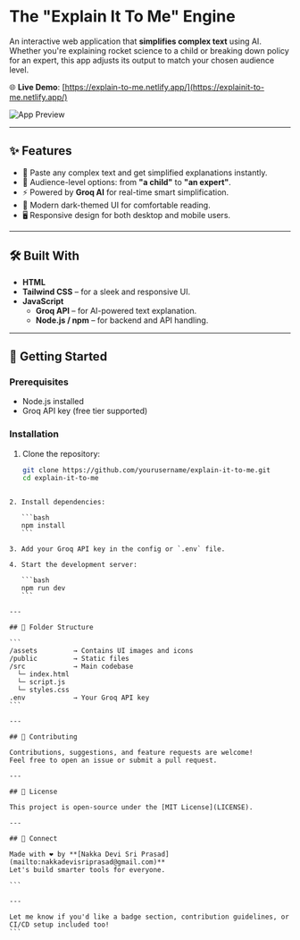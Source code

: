 
#  The "Explain It To Me" Engine

An interactive web application that **simplifies complex text** using AI. Whether you're explaining rocket science to a child or breaking down policy for an expert, this app adjusts its output to match your chosen audience level.

🌐 **Live Demo**: [https://explain-to-me.netlify.app/](https://explainit-to-me.netlify.app/)

![App Preview](./assets/app-preview.png)

---

## ✨ Features

- 💬 Paste any complex text and get simplified explanations instantly.
- 🧩 Audience-level options: from **"a child"** to **"an expert"**.
- ⚡ Powered by **Groq AI** for real-time smart simplification.
- 🌙 Modern dark-themed UI for comfortable reading.
- 🖥️ Responsive design for both desktop and mobile users.

---

## 🛠️ Built With

- **HTML**
- **Tailwind CSS** – for a sleek and responsive UI.
- **JavaScript**
  - **Groq API** – for AI-powered text explanation.
  - **Node.js / npm** – for backend and API handling.

---

## 🚀 Getting Started

### Prerequisites

- Node.js installed
- Groq API key (free tier supported)

### Installation

1. Clone the repository:
   ```bash
   git clone https://github.com/yourusername/explain-it-to-me.git
   cd explain-it-to-me
````

2. Install dependencies:

   ```bash
   npm install
   ```

3. Add your Groq API key in the config or `.env` file.

4. Start the development server:

   ```bash
   npm run dev
   ```

---

## 📁 Folder Structure

```
/assets         → Contains UI images and icons  
/public         → Static files  
/src            → Main codebase  
  └─ index.html  
  └─ script.js  
  └─ styles.css  
.env            → Your Groq API key  
```

---

## 🙌 Contributing

Contributions, suggestions, and feature requests are welcome!
Feel free to open an issue or submit a pull request.

---

## 📄 License

This project is open-source under the [MIT License](LICENSE).

---

## 🤝 Connect

Made with ❤️ by **[Nakka Devi Sri Prasad](mailto:nakkadevisriprasad@gmail.com)**
Let's build smarter tools for everyone.

```

---

Let me know if you'd like a badge section, contribution guidelines, or CI/CD setup included too!
```
